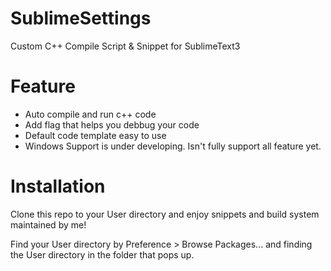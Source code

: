 # SublimeSettings
Custom C++ Compile Script &amp; Snippet for SublimeText3

# Feature
* Auto compile and run c++ code
* Add flag that helps you debbug your code
* Default code template easy to use
* Windows Support is under developing. Isn't fully support all feature yet.

# Installation
Clone this repo to your User directory and enjoy snippets and build system maintained by me!

Find your User directory by Preference > Browse Packages... and finding the User directory in the folder that pops up.
